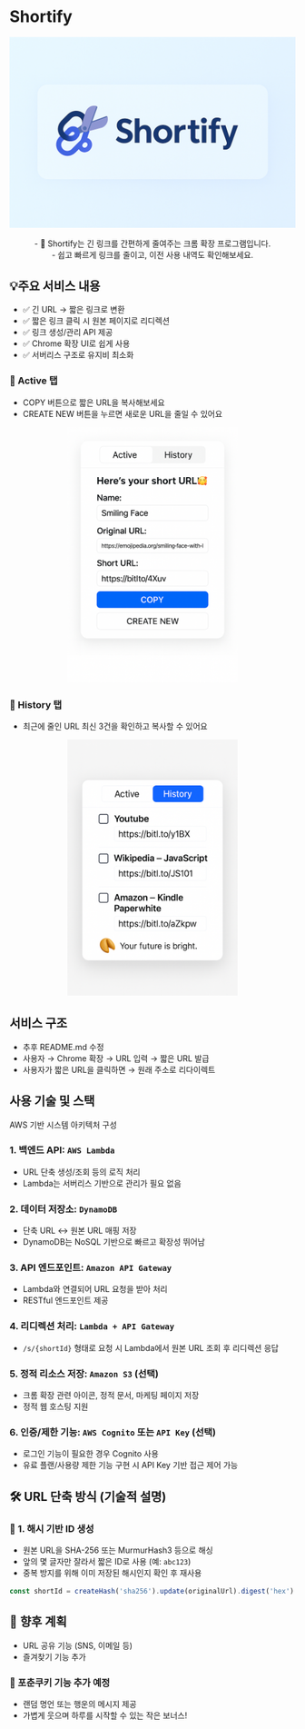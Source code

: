 
# Shortify
<p align="center"><img src="./Images/ShortifyLogo.png" alt="URLTrimmy 배너" width="600" /></p>
<div align="center">
- 🔗 Shortify는 긴 링크를 간편하게 줄여주는 크롬 확장 프로그램입니다. <br>
- 쉽고 빠르게 링크를 줄이고, 이전 사용 내역도 확인해보세요. <br>
</div>

## 💡주요 서비스 내용
- ✅ 긴 URL → 짧은 링크로 변환
- ✅ 짧은 링크 클릭 시 원본 페이지로 리디렉션
- ✅ 링크 생성/관리 API 제공
- ✅ Chrome 확장 UI로 쉽게 사용
- ✅ 서버리스 구조로 유지비 최소화

### 🔹 Active 탭
- COPY 버튼으로 짧은 URL을 복사해보세요 <br>
- CREATE NEW 버튼을 누르면 새로운 URL을 줄일 수 있어요 <br>

<p align="center"><img src="./Images/URLTrimmyActive_2.png" alt="URLTrimmy Active 탭" width="300" /></p>

### 🔹 History 탭
- 최근에 줄인 URL 최신 3건을 확인하고 복사할 수 있어요
<p align="center"><img src="./Images/URLTrimmyHistory_4.png" alt="URLTrimmy 배너" width="300" /></p>


## 서비스 구조
- 추후 README.md  수정
- 사용자 → Chrome 확장 → URL 입력 → 짧은 URL 발급
- 사용자가 짧은 URL을 클릭하면 → 원래 주소로 리다이렉트


## 사용 기술 및 스택
AWS 기반 시스템 아키텍처 구성

### 1. 백엔드 API: `AWS Lambda` 

- URL 단축 생성/조회 등의 로직 처리
- Lambda는 서버리스 기반으로 관리가 필요 없음

### 2. 데이터 저장소: `DynamoDB` 

- 단축 URL ↔ 원본 URL 매핑 저장
- DynamoDB는 NoSQL 기반으로 빠르고 확장성 뛰어남

### 3. API 엔드포인트: `Amazon API Gateway`

- Lambda와 연결되어 URL 요청을 받아 처리
- RESTful 엔드포인트 제공

### 4. 리디렉션 처리: `Lambda + API Gateway`

- `/s/{shortId}` 형태로 요청 시 Lambda에서 원본 URL 조회 후 리디렉션 응답

### 5. 정적 리소스 저장: `Amazon S3` (선택)

- 크롬 확장 관련 아이콘, 정적 문서, 마케팅 페이지 저장
- 정적 웹 호스팅 지원

### 6. 인증/제한 기능: `AWS Cognito` 또는 `API Key` (선택)

- 로그인 기능이 필요한 경우 Cognito 사용
- 유료 플랜/사용량 제한 기능 구현 시 API Key 기반 접근 제어 가능



## 🛠️ URL 단축 방식 (기술적 설명)

### 🔑 1. 해시 기반 ID 생성

- 원본 URL을 SHA-256 또는 MurmurHash3 등으로 해싱
- 앞의 몇 글자만 잘라서 짧은 ID로 사용 (예: `abc123`)
- 중복 방지를 위해 이미 저장된 해시인지 확인 후 재사용

```javascript
const shortId = createHash('sha256').update(originalUrl).digest('hex').slice(0, 6);
```

## 📌 향후 계획
- URL 공유 기능 (SNS, 이메일 등)
- 즐겨찾기 기능 추가

### 🥠 포춘쿠키 기능 추가 예정
- 랜덤 명언 또는 행운의 메시지 제공
- 가볍게 웃으며 하루를 시작할 수 있는 작은 보너스!

  

